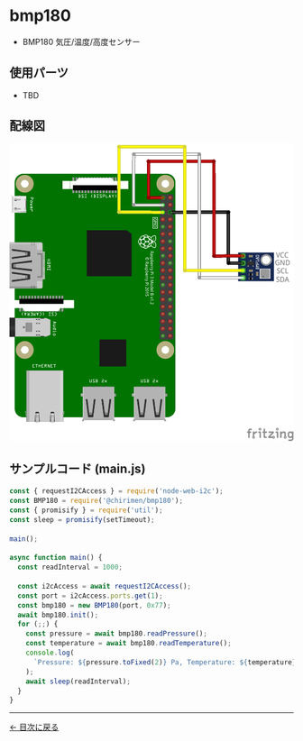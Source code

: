 # bmp180

- BMP180 気圧/温度/高度センサー

## 使用パーツ

- TBD

## 配線図

![配線図](./images/bmp180/schematic.png 'schematic')

## サンプルコード (main.js)

```javascript
const { requestI2CAccess } = require('node-web-i2c');
const BMP180 = require('@chirimen/bmp180');
const { promisify } = require('util');
const sleep = promisify(setTimeout);

main();

async function main() {
  const readInterval = 1000;

  const i2cAccess = await requestI2CAccess();
  const port = i2cAccess.ports.get(1);
  const bmp180 = new BMP180(port, 0x77);
  await bmp180.init();
  for (;;) {
    const pressure = await bmp180.readPressure();
    const temperature = await bmp180.readTemperature();
    console.log(
      `Pressure: ${pressure.toFixed(2)} Pa, Temperature: ${temperature} degree.`
    );
    await sleep(readInterval);
  }
}
```

---

[← 目次に戻る](./index.md)
